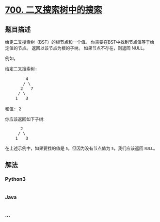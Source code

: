 # [700. 二叉搜索树中的搜索](https://leetcode-cn.com/problems/search-in-a-binary-search-tree)



## 题目描述

<!-- 这里写题目描述 -->

<p>给定二叉搜索树（BST）的根节点和一个值。 你需要在BST中找到节点值等于给定值的节点。 返回以该节点为根的子树。 如果节点不存在，则返回 NULL。</p>

<p>例如，</p>

<pre>
给定二叉搜索树:

        4
       / \
      2   7
     / \
    1   3

和值: 2
</pre>

<p>你应该返回如下子树:</p>

<pre>
      2     
     / \   
    1   3
</pre>

<p>在上述示例中，如果要找的值是 <code>5</code>，但因为没有节点值为 <code>5</code>，我们应该返回 <code>NULL</code>。</p>


## 解法

<!-- 这里可写通用的实现逻辑 -->

<!-- tabs:start -->

### **Python3**

<!-- 这里可写当前语言的特殊实现逻辑 -->

```python

```

### **Java**

<!-- 这里可写当前语言的特殊实现逻辑 -->

```java

```

### **...**

```

```

<!-- tabs:end -->
